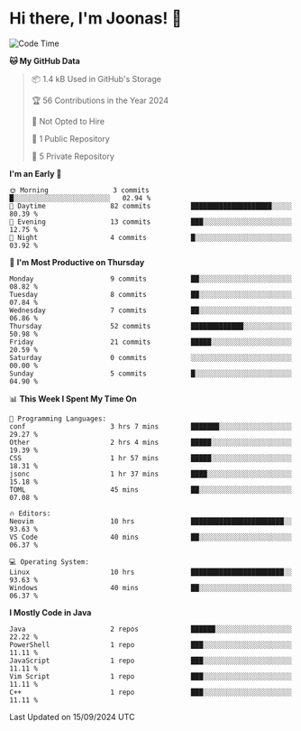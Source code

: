 <!--<a href="https://github.com/anuraghazra/github-readme-stats">
  <img align="center" height=200 src="https://readme-stats-git-main-joonas45s-projects.vercel.app/api?username=Joonas45&hide=stars&show_icons=true&theme=monokai" />
</a>
<a href="">
  <img align="center" width=300 src="https://readme-stats-git-main-joonas45s-projects.vercel.app/api/top-langs?username=Joonas45&theme=monokai&layout=compact" />
</a>-->
<!--
<a href="">
  <img align="center" height=125 width=600 src="https://readme-stats-git-main-joonas45s-projects.vercel.app/api/wakatime?username=Joonas45&theme=monokai&layout=compact" />
</a>
-->

# Hi there, I'm Joonas! :wave:


<!--START_SECTION:waka-->
![Code Time](http://img.shields.io/badge/Code%20Time-152%20hrs%207%20mins-blue)

**🐱 My GitHub Data** 

> 📦 1.4 kB Used in GitHub's Storage 
 > 
> 🏆 56 Contributions in the Year 2024
 > 
> 🚫 Not Opted to Hire
 > 
> 📜 1 Public Repository 
 > 
> 🔑 5 Private Repository 
 > 
**I'm an Early 🐤** 

```text
🌞 Morning                3 commits           █░░░░░░░░░░░░░░░░░░░░░░░░   02.94 % 
🌆 Daytime                82 commits          ████████████████████░░░░░   80.39 % 
🌃 Evening                13 commits          ███░░░░░░░░░░░░░░░░░░░░░░   12.75 % 
🌙 Night                  4 commits           █░░░░░░░░░░░░░░░░░░░░░░░░   03.92 % 
```
📅 **I'm Most Productive on Thursday** 

```text
Monday                   9 commits           ██░░░░░░░░░░░░░░░░░░░░░░░   08.82 % 
Tuesday                  8 commits           ██░░░░░░░░░░░░░░░░░░░░░░░   07.84 % 
Wednesday                7 commits           ██░░░░░░░░░░░░░░░░░░░░░░░   06.86 % 
Thursday                 52 commits          █████████████░░░░░░░░░░░░   50.98 % 
Friday                   21 commits          █████░░░░░░░░░░░░░░░░░░░░   20.59 % 
Saturday                 0 commits           ░░░░░░░░░░░░░░░░░░░░░░░░░   00.00 % 
Sunday                   5 commits           █░░░░░░░░░░░░░░░░░░░░░░░░   04.90 % 
```


📊 **This Week I Spent My Time On** 

```text
💬 Programming Languages: 
conf                     3 hrs 7 mins        ███████░░░░░░░░░░░░░░░░░░   29.27 % 
Other                    2 hrs 4 mins        █████░░░░░░░░░░░░░░░░░░░░   19.39 % 
CSS                      1 hr 57 mins        █████░░░░░░░░░░░░░░░░░░░░   18.31 % 
jsonc                    1 hr 37 mins        ████░░░░░░░░░░░░░░░░░░░░░   15.18 % 
TOML                     45 mins             ██░░░░░░░░░░░░░░░░░░░░░░░   07.08 % 

🔥 Editors: 
Neovim                   10 hrs              ███████████████████████░░   93.63 % 
VS Code                  40 mins             ██░░░░░░░░░░░░░░░░░░░░░░░   06.37 % 

💻 Operating System: 
Linux                    10 hrs              ███████████████████████░░   93.63 % 
Windows                  40 mins             ██░░░░░░░░░░░░░░░░░░░░░░░   06.37 % 
```

**I Mostly Code in Java** 

```text
Java                     2 repos             ██████░░░░░░░░░░░░░░░░░░░   22.22 % 
PowerShell               1 repo              ███░░░░░░░░░░░░░░░░░░░░░░   11.11 % 
JavaScript               1 repo              ███░░░░░░░░░░░░░░░░░░░░░░   11.11 % 
Vim Script               1 repo              ███░░░░░░░░░░░░░░░░░░░░░░   11.11 % 
C++                      1 repo              ███░░░░░░░░░░░░░░░░░░░░░░   11.11 % 
```




 Last Updated on 15/09/2024 UTC
<!--END_SECTION:waka-->

